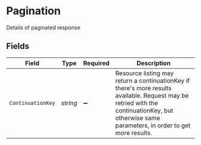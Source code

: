 # Pagination

Details of paginated response


## Fields

| Field                                                                                                                                                                                          | Type                                                                                                                                                                                           | Required                                                                                                                                                                                       | Description                                                                                                                                                                                    |
| ---------------------------------------------------------------------------------------------------------------------------------------------------------------------------------------------- | ---------------------------------------------------------------------------------------------------------------------------------------------------------------------------------------------- | ---------------------------------------------------------------------------------------------------------------------------------------------------------------------------------------------- | ---------------------------------------------------------------------------------------------------------------------------------------------------------------------------------------------- |
| `ContinuationKey`                                                                                                                                                                              | *string*                                                                                                                                                                                       | :heavy_minus_sign:                                                                                                                                                                             | Resource listing may return a continuationKey if there's more results available. Request may be retried with the continuationKey, but otherwise same parameters, in order to get more results. |
